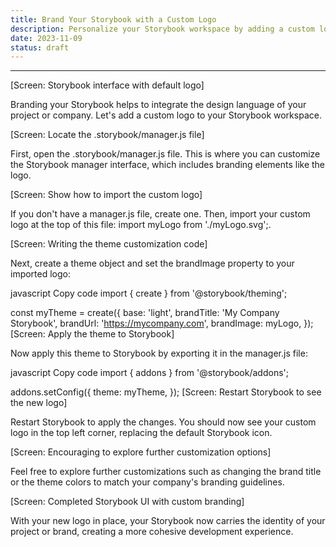 ```yaml
---
title: Brand Your Storybook with a Custom Logo
description: Personalize your Storybook workspace by adding a custom logo. Learn how to make your component library an integral part of your project's identity.
date: 2023-11-09
status: draft
---
```




---

[Screen: Storybook interface with default logo]

Branding your Storybook helps to integrate the design language of your project or company. Let's add a custom logo to your Storybook workspace.

[Screen: Locate the .storybook/manager.js file]

First, open the .storybook/manager.js file. This is where you can customize the Storybook manager interface, which includes branding elements like the logo.

[Screen: Show how to import the custom logo]

If you don't have a manager.js file, create one. Then, import your custom logo at the top of this file: import myLogo from './myLogo.svg';.

[Screen: Writing the theme customization code]

Next, create a theme object and set the brandImage property to your imported logo:

javascript
Copy code
import { create } from '@storybook/theming';

const myTheme = create({
base: 'light',
brandTitle: 'My Company Storybook',
brandUrl: 'https://mycompany.com',
brandImage: myLogo,
});
[Screen: Apply the theme to Storybook]

Now apply this theme to Storybook by exporting it in the manager.js file:

javascript
Copy code
import { addons } from '@storybook/addons';

addons.setConfig({
theme: myTheme,
});
[Screen: Restart Storybook to see the new logo]

Restart Storybook to apply the changes. You should now see your custom logo in the top left corner, replacing the default Storybook icon.

[Screen: Encouraging to explore further customization options]

Feel free to explore further customizations such as changing the brand title or the theme colors to match your company's branding guidelines.

[Screen: Completed Storybook UI with custom branding]

With your new logo in place, your Storybook now carries the identity of your project or brand, creating a more cohesive development experience.
